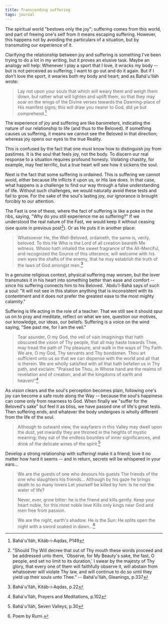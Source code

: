 ```yaml
---
title: Transcending suffering
tags: journal
---
```


The spiritual world "bestows only the joy"; suffering comes from this
world, and part of freeing one's self from it means escaping suffering.
However, this happens not by avoiding the particulars of a situation,
but by transmuting our experience of it.

Clarifying the relationship between joy and suffering is something I've
been trying to do a lot in my writing, but it proves an elusive task.
Maybe an analogy will help: Whenever I play a sport that I love, it
wracks my body -- but is not perceived as suffering; I want to go out
and do it again.  But if I don't love the sport, it wearies both my body
and heart; and as Bahá'u'lláh wrote:

> Lay not upon your souls that which will weary them and weigh them
> down, but rather what will lighten and uplift them, so that they may
> soar on the wings of the Divine verses towards the Dawning-place of
> His manifest signs; this will draw you nearer to God, did ye but
> comprehend.[^1]

The experience of joy and suffering are like barometers, indicating the
nature of our relationship to life (and thus to the Beloved).  If
something causes us suffering, it means we cannot see the Beloved in
that direction; whereas joy opens our eyes to the true Reality.

This is confused by the fact that one must know how to distinguish joy
from pastimes.  It is the soul that feels joy, not the body.  To discern
our real response to a situation requires profound honesty.  Violating
chastity, for example, may feel terrific, but a true heart will see how
it sickens the soul.

Next is the fact that some suffering is ordained.  This is suffering we
cannot avoid, either because life inflicts it upon us, or His law does.
In that case, what happens is a challenge to find our way through a
false understanding of life.  Without such challenges, we would
naturally avoid these tests and fail to grow.  For the sake of the
soul's lasting joy, our ignorance is brought forcibly to our attention.

The Fast is one of these, where the fact of suffering is like a poke in
the ribs, saying, "Why do you still experience me as suffering?"  If we
understood the real nature of the Fast, we would keep it without ceasing
(see quote in previous post[^2]).  Or as He puts it in another place:

> Whatsoever He, the Well-Beloved, ordaineth, the same is, verily,
> beloved.  To this He Who is the Lord of all creation beareth Me
> witness.  Whoso hath inhaled the sweet fragrance of the
> All-Merciful, and recognized the Source of this utterance, will
> welcome with his own eyes the shafts of the enemy, that he may
> establish the truth of the laws of God amongst men.[^3]

In a genuine religious context, physical suffering may worsen, but the
lover transmutes it in his heart into something better than ease and
comfort -- since his suffering connects him to his Beloved.
`Abdu'l-Bahá says of such a soul: "It will not see in this station
anything that is inconsistent with its contentment and it does not
prefer the greatest ease to the most mighty calamity."

Suffering is life acting in the role of a teacher.  That we still see it
should spur us on to pray and meditate, reflect on what we see, question
our motives, our knowledge, our ideas, our beliefs.  Suffering is a
voice on the wind saying, "See past me, for I am the veil."

> Tear asunder, O my God, the veil of vain imaginings that hath
> obscured the vision of Thy people, that all may haste towards Thee,
> may tread the path of Thy pleasure, and walk in the ways of Thy
> Faith. We are, O my God, Thy servants and Thy bondsmen.  Thou art
> sufficient unto us so that we can dispense with the world and all
> that is therein.  We are wholly satisfied with all that hath
> befallen us in Thy path, and exclaim: "Praised be Thou, in Whose
> hand are the realms of revelation and of creation, and all the
> kingdoms of earth and heaven!"[^4]

As vision clears and the soul's perception becomes plain, following
one's joy can become a safe route along the Way -- because the soul's
happiness can come only from nearness to God.  When finally we "suffer
for the Beloved's sake" but feel it as bliss, we have passed one of
life's great tests.  Then suffering ends, and whatever the body
undergoes is wholly different from the life of the soul.

> Although to outward view, the wayfarers in this Valley may dwell
> upon the dust, yet inwardly they are throned in the heights of
> mystic meaning; they eat of the endless bounties of inner
> significances, and drink of the delicate wines of the spirit.[^5]

Develop a strong relationship with suffering! make it a friend; love it
no matter how hard it seems -- and in return, secrets will be whispered
in your ears...

> We are the guests of one who devours his guests The friends of the
> one who slaughters his friends...  Although by his gaze he brings
> death to so many lovers Let yourself be killed by him: is he not the
> water of life?
>
> Never, ever, grow bitter: he is the friend and kills gently.  Keep
> your heart noble, for this most noble love Kills only kings near God
> and men free from passion.
>
> We are the night, earth's shadow.  He is the Sun: He splits open the
> night with a sword soaked in dawn...[^6]

[^1]:  Bahá'u'lláh, Kitáb-i-Aqdas, P149

[^2]:  "Should Thy Will decree that out of Thy mouth these words proceed
and be addressed unto them, `Observe, for My Beauty's sake, the
fast, O people, and set no limit to its duration,' I swear by the
majesty of Thy glory, that every one of them will faithfully observe
it, will abstain from whatsoever will violate Thy law, and will
continue to do so until they yield up their souls unto Thee." --
Bahá'u'lláh, Gleanings, p.337

[^3]:  Bahá'u'lláh, Kitáb-i-Aqdas, p.22

[^4]:  Bahá'u'lláh, Prayers and Meditations, p.102

[^5]:  Bahá'u'lláh, Seven Valleys, p.30

[^6]:  Poem by Rumi.


